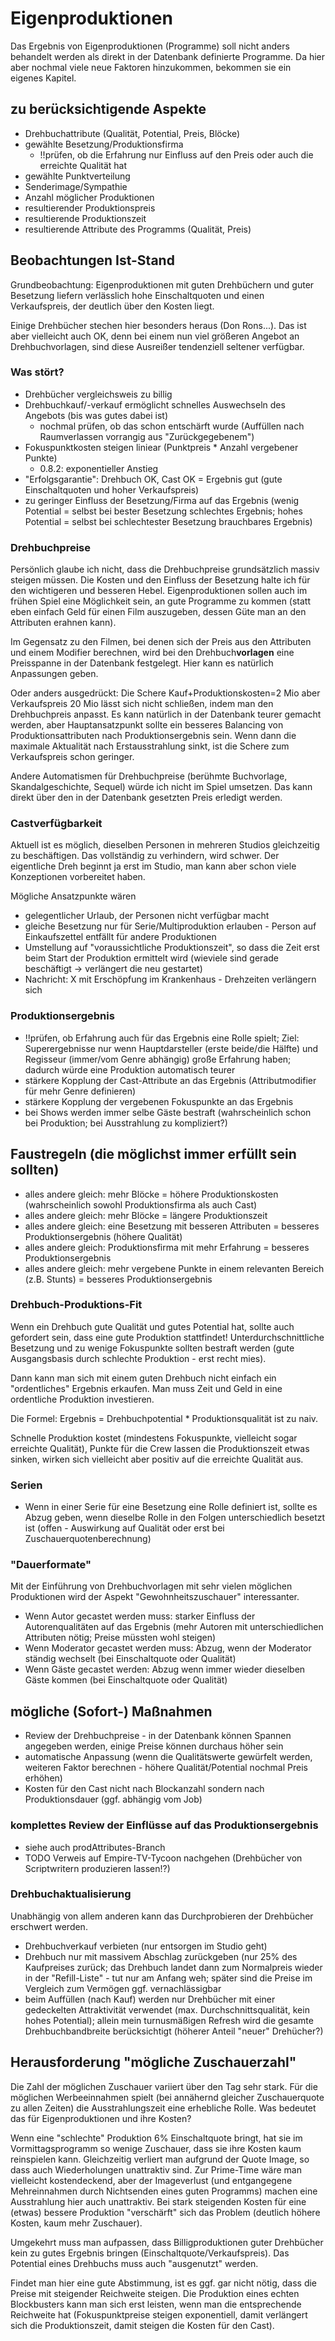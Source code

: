 # Eigenproduktionen

Das Ergebnis von Eigenproduktionen (Programme) soll nicht anders behandelt werden als direkt in der Datenbank definierte Programme.
Da hier aber nochmal viele neue Faktoren hinzukommen, bekommen sie ein eigenes Kapitel.

## zu berücksichtigende Aspekte

* Drehbuchattribute (Qualität, Potential, Preis, Blöcke)
* gewählte Besetzung/Produktionsfirma
	* !!prüfen, ob die Erfahrung nur Einfluss auf den Preis oder auch die erreichte Qualität hat
* gewählte Punktverteilung
* Senderimage/Sympathie
* Anzahl möglicher Produktionen
* resultierender Produktionspreis
* resultierende Produktionszeit
* resultierende Attribute des Programms (Qualität, Preis)

## Beobachtungen Ist-Stand

Grundbeobachtung: Eigenproduktionen mit guten Drehbüchern und guter Besetzung liefern verlässlich hohe Einschaltquoten und einen Verkaufspreis, der deutlich über den Kosten liegt.

Einige Drehbücher stechen hier besonders heraus (Don Rons...).
Das ist aber vielleicht auch OK, denn bei einem nun viel größeren Angebot an Drehbuchvorlagen, sind diese Ausreißer tendenziell seltener verfügbar.

### Was stört?

* Drehbücher vergleichsweis zu billig
* Drehbuchkauf/-verkauf ermöglicht schnelles Auswechseln des Angebots (bis was gutes dabei ist)
	* nochmal prüfen, ob das schon entschärft wurde (Auffüllen nach Raumverlassen vorrangig aus "Zurückgegebenem")
* Fokuspunktkosten steigen liniear (Punktpreis * Anzahl vergebener Punkte)
	* 0.8.2: exponentieller Anstieg
* "Erfolgsgarantie": Drehbuch OK, Cast OK = Ergebnis gut (gute Einschaltquoten und hoher Verkaufspreis)
* zu geringer Einfluss der Besetzung/Firma auf das Ergebnis (wenig Potential = selbst bei bester Besetzung schlechtes Ergebnis; hohes Potential = selbst bei schlechtester Besetzung brauchbares Ergebnis)

### Drehbuchpreise

Persönlich glaube ich nicht, dass die Drehbuchpreise grundsätzlich massiv steigen müssen.
Die Kosten und den Einfluss der Besetzung halte ich für den wichtigeren und besseren Hebel.
Eigenproduktionen sollen auch im frühen Spiel eine Möglichkeit sein, an gute Programme zu kommen (statt eben einfach Geld für einen Film auszugeben, dessen Güte man an den Attributen erahnen kann).

Im Gegensatz zu den Filmen, bei denen sich der Preis aus den Attributen und einem Modifier berechnen, wird bei den Drehbuch**vorlagen** eine Preisspanne in der Datenbank festgelegt.
Hier kann es natürlich Anpassungen geben.

Oder anders ausgedrückt: Die Schere Kauf+Produktionskosten=2 Mio aber Verkaufspreis 20 Mio lässt sich nicht schließen, indem man den Drehbuchpreis anpasst.
Es kann natürlich in der Datenbank teurer gemacht werden, aber Hauptansatzpunkt sollte ein besseres Balancing von Produktionsattributen nach Produktionsergebnis sein.
Wenn dann die maximale Aktualität nach Erstausstrahlung sinkt, ist die Schere zum Verkaufspreis schon geringer.

Andere Automatismen für Drehbuchpreise (berühmte Buchvorlage, Skandalgeschichte, Sequel) würde ich nicht im Spiel umsetzen.
Das kann direkt über den in der Datenbank gesetzten Preis erledigt werden.

### Castverfügbarkeit

Aktuell ist es möglich, dieselben Personen in mehreren Studios gleichzeitig zu beschäftigen.
Das vollständig zu verhindern, wird schwer.
Der eigentliche Dreh beginnt ja erst im Studio, man kann aber schon viele Konzeptionen vorbereitet haben.

Mögliche Ansatzpunkte wären

* gelegentlicher Urlaub, der Personen nicht verfügbar macht
* gleiche Besetzung nur für Serie/Multiproduktion erlauben - Person auf Einkaufszettel entfällt für andere Produktionen
* Umstellung auf "voraussichtliche Produktionszeit", so dass die Zeit erst beim Start der Produktion ermittelt wird (wieviele sind gerade beschäftigt -> verlängert die neu gestartet)
* Nachricht: X mit Erschöpfung im Krankenhaus - Drehzeiten verlängern sich

### Produktionsergebnis

* !!prüfen, ob Erfahrung auch für das Ergebnis eine Rolle spielt; Ziel: Superergebnisse nur wenn Hauptdarsteller (erste beide/die Hälfte) und Regisseur (immer/vom Genre abhängig) große Erfahrung haben; dadurch würde eine Produktion automatisch teurer
* stärkere Kopplung der Cast-Attribute an das Ergebnis (Attributmodifier für mehr Genre definieren)
* stärkere Kopplung der vergebenen Fokuspunkte an das Ergebnis
* bei Shows werden immer selbe Gäste bestraft (wahrscheinlich schon bei Produktion; bei Ausstrahlung zu kompliziert?)

## Faustregeln (die möglichst immer erfüllt sein sollten)

* alles andere gleich: mehr Blöcke = höhere Produktionskosten (wahrscheinlich sowohl Produktionsfirma als auch Cast)
* alles andere gleich: mehr Blöcke = längere Produktionszeit
* alles andere gleich: eine Besetzung mit besseren Attributen = besseres Produktionsergebnis (höhere Qualität)
* alles andere gleich: Produktionsfirma mit mehr Erfahrung = besseres Produktionsergebnis
* alles andere gleich: mehr vergebene Punkte in einem relevanten Bereich (z.B. Stunts) = besseres Produktionsergebnis

### Drehbuch-Produktions-Fit

Wenn ein Drehbuch gute Qualität und gutes Potential hat, sollte auch gefordert sein, dass eine gute Produktion stattfindet!
Unterdurchschnittliche Besetzung und zu wenige Fokuspunkte sollten bestraft werden (gute Ausgangsbasis durch schlechte Produktion - erst recht mies).

Dann kann man sich mit einem guten Drehbuch nicht einfach ein "ordentliches" Ergebnis erkaufen.
Man muss Zeit und Geld in eine ordentliche Produktion investieren.

Die Formel: Ergebnis = Drehbuchpotential * Produktionsqualität ist zu naiv.

Schnelle Produktion kostet (mindestens Fokuspunkte, vielleicht sogar erreichte Qualität), Punkte für die Crew lassen die Produktionszeit etwas sinken, wirken sich vielleicht aber positiv auf die erreichte Qualität aus.

### Serien

* Wenn in einer Serie für eine Besetzung eine Rolle definiert ist, sollte es Abzug geben, wenn dieselbe Rolle in den Folgen unterschiedlich besetzt ist (offen - Auswirkung auf Qualität oder erst bei Zuschauerquotenberechnung)

### "Dauerformate"

Mit der Einführung von Drehbuchvorlagen mit sehr vielen möglichen Produktionen wird der Aspekt "Gewohnheitszuschauer" interessanter.

* Wenn Autor gecastet werden muss: starker Einfluss der Autorenqualitäten auf das Ergebnis (mehr Autoren mit unterschiedlichen Attributen nötig; Preise müssten wohl steigen)
* Wenn Moderator gecastet werden muss: Abzug, wenn der Moderator ständig wechselt (bei Einschaltquote oder Qualität)
* Wenn Gäste gecastet werden: Abzug wenn immer wieder dieselben Gäste kommen (bei Einschaltquote oder Qualität)

## mögliche (Sofort-) Maßnahmen

* Review der Drehbuchpreise - in der Datenbank können Spannen angegeben werden, einige Preise können durchaus höher sein
* automatische Anpassung (wenn die Qualitätswerte gewürfelt werden, weiteren Faktor berechnen - höhere Qualität/Potential nochmal Preis erhöhen)
* Kosten für den Cast nicht nach Blockanzahl sondern nach Produktionsdauer (ggf. abhängig vom Job)

### komplettes Review der Einflüsse auf das Produktionsergebnis

* siehe auch prodAttributes-Branch
* TODO Verweis auf Empire-TV-Tycoon nachgehen (Drehbücher von Scriptwritern produzieren lassen!?)

### Drehbuchaktualisierung

Unabhängig von allem anderen kann das Durchprobieren der Drehbücher erschwert werden.

* Drehbuchverkauf verbieten (nur entsorgen im Studio geht)
* Drehbuch nur mit massivem Abschlag zurückgeben (nur 25% des Kaufpreises zurück; das Drehbuch landet dann zum Normalpreis wieder in der "Refill-Liste" - tut nur am Anfang weh; später sind die Preise im Vergleich zum Vermögen ggf. vernachlässigbar
* beim Auffüllen (nach Kauf) werden nur Drehbücher mit einer gedeckelten Attraktivität verwendet (max. Durchschnittsqualität, kein hohes Potential); allein mein turnusmäßigen Refresh wird die gesamte Drehbuchbandbreite berücksichtigt (höherer Anteil "neuer" Drehücher?)

## Herausforderung "mögliche Zuschauerzahl"

Die Zahl der möglichen Zuschauer variiert über den Tag sehr stark.
Für die möglichen Werbeeinnahmen spielt (bei annähernd gleicher Zuschauerquote zu allen Zeiten) die Ausstrahlungszeit eine erhebliche Rolle.
Was bedeutet das für Eigenproduktionen und ihre Kosten?

Wenn eine "schlechte" Produktion 6% Einschaltquote bringt, hat sie im Vormittagsprogramm so wenige Zuschauer, dass sie ihre Kosten kaum reinspielen kann.
Gleichzeitig verliert man aufgrund der Quote Image, so dass auch Wiederholungen unattraktiv sind.
Zur Prime-Time wäre man vielleicht kostendeckend, aber der Imageverlust (und entgangegene Mehreinnahmen durch Nichtsenden eines guten Programms) machen eine Ausstrahlung hier auch unattraktiv.
Bei stark steigenden Kosten für eine (etwas) bessere Produktion "verschärft" sich das Problem (deutlich höhere Kosten, kaum mehr Zuschauer).

Umgekehrt muss man aufpassen, dass Billigproduktionen guter Drehbücher kein zu gutes Ergebnis bringen (Einschaltquote/Verkaufspreis).
Das Potential eines Drehbuchs muss auch "ausgenutzt" werden.

Findet man hier eine gute Abstimmung, ist es ggf. gar nicht nötig, dass die Preise mit steigender Reichweite steigen.
Die Produktion eines echten Blockbusters kann man sich erst leisten, wenn man die entsprechende Reichweite hat (Fokuspunktpreise steigen exponentiell, damit verlängert sich die Produktionszeit, damit steigen die Kosten für den Cast).